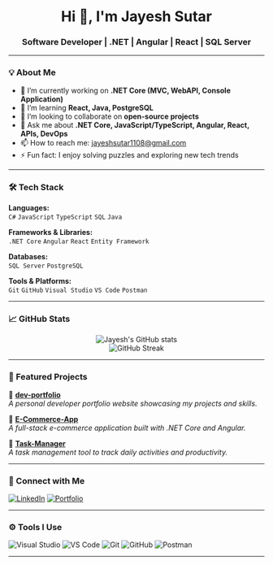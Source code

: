 <!-- GitHub Profile README for Jayesh Sutar -->

<h1 align="center">Hi 👋, I'm Jayesh Sutar</h1>
<h3 align="center">Software Developer | .NET | Angular | React | SQL Server</h3>

---

### 💡 About Me

- 🔭 I’m currently working on **.NET Core (MVC, WebAPI, Console Application)**
- 🌱 I’m learning **React, Java, PostgreSQL**
- 👯 I’m looking to collaborate on **open-source projects**
- 💬 Ask me about **.NET Core, JavaScript/TypeScript, Angular, React, APIs, DevOps**
- 📫 How to reach me: [jayeshsutar1108@gmail.com](mailto:jayeshsutar1108@gmail.com)
- ⚡ Fun fact: I enjoy solving puzzles and exploring new tech trends

---

### 🛠️ Tech Stack

**Languages:**  
`C#` `JavaScript` `TypeScript` `SQL` `Java`

**Frameworks & Libraries:**  
`.NET Core` `Angular` `React` `Entity Framework`

**Databases:**  
`SQL Server` `PostgreSQL`

**Tools & Platforms:**  
`Git` `GitHub` `Visual Studio` `VS Code` `Postman`

---

### 📈 GitHub Stats

<p align="center">
  <img src="https://github-readme-stats.vercel.app/api?username=Jayesh2124&show_icons=true&theme=github_dark" alt="Jayesh's GitHub stats" />
  <br/>
  <img src="https://streak-stats.demolab.com?user=Jayesh2124&theme=github-dark&hide_border=true" alt="GitHub Streak" />
</p>

---

### 📂 Featured Projects

🔹 [**dev-portfolio**](https://github.com/Jayesh2124/dev-portfolio)  
_A personal developer portfolio website showcasing my projects and skills._

🔹 [**E-Commerce-App**](https://github.com/Jayesh2124/E-Commerce-App)  
_A full-stack e-commerce application built with .NET Core and Angular._

🔹 [**Task-Manager**](https://github.com/Jayesh2124/Task-Manager)  
_A task management tool to track daily activities and productivity._

---

### 🔗 Connect with Me

[![LinkedIn](https://img.shields.io/badge/LinkedIn-0A66C2?style=for-the-badge&logo=linkedin&logoColor=white)](https://www.linkedin.com/in/jayesh-sutar-1108)
[![Portfolio](https://img.shields.io/badge/Portfolio-000?style=for-the-badge&logo=vercel&logoColor=white)](https://jayesh2124.github.io/dev-portfolio/)

---

### ⚙️ Tools I Use

![Visual Studio](https://img.shields.io/badge/Visual%20Studio-5C2D91?style=flat-square&logo=visual-studio&logoColor=white)
![VS Code](https://img.shields.io/badge/VS%20Code-007ACC?style=flat-square&logo=visual-studio-code&logoColor=white)
![Git](https://img.shields.io/badge/Git-F05032?style=flat-square&logo=git&logoColor=white)
![GitHub](https://img.shields.io/badge/GitHub-181717?style=flat-square&logo=github&logoColor=white)
![Postman](https://img.shields.io/badge/Postman-FF6C37?style=flat-square&logo=postman&logoColor=white)

---

<!-- Optional animated header -->
<!--
[![Typing SVG](https://readme-typing-svg.herokuapp.com?font=Fira+Code&size=22&pause=1000&color=00F7FF&center=true&vCenter=true&width=1000&lines=Passionate+Developer;Open+Source+Contributor;Tech+Enthusiast)](https://git.io/typing-svg)
-->
